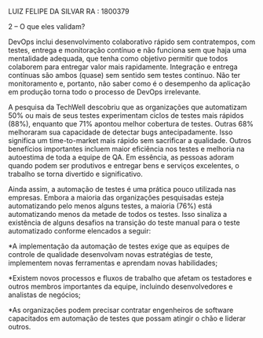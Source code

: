 LUIZ FELIPE DA SILVAR
RA : 1800379


2 – O que eles validam?

   DevOps inclui desenvolvimento colaborativo rápido sem contratempos, com testes, entrega e monitoração contínuo e não funciona sem que haja uma mentalidade adequada, que tenha como objetivo permitir que todos colaborem para entregar valor mais rapidamente. Integração e entrega contínuas são ambos (quase) sem sentido sem testes contínuo. Não ter monitoramento e, portanto, não saber como é o desempenho da aplicação em produção torna todo o processo de DevOps irrelevante.

   A pesquisa da TechWell descobriu que as organizações que automatizam 50% ou mais de seus testes experimentam ciclos de testes mais rápidos (88%), enquanto que 71% apontou melhor cobertura de testes. Outras 68% melhoraram sua capacidade de detectar bugs antecipadamente. Isso significa um time-to-market mais rápido sem sacrificar a qualidade. Outros benefícios importantes incluem maior eficiência nos testes e melhoria na autoestima de toda a equipe de QA. Em essência, as pessoas adoram quando podem ser produtivos e entregar bens e serviços excelentes, o trabalho se torna divertido e significativo.

   Ainda assim, a automação de testes é uma prática pouco utilizada nas empresas. Embora a maioria das organizações pesquisadas esteja automatizando pelo menos alguns testes, a maioria (76%) está automatizando menos da metade de todos os testes. Isso sinaliza a existência de alguns desafios na transição do teste manual para o teste automatizado conforme elencados a seguir:

 *A implementação da automação de testes exige que as equipes de controle de qualidade desenvolvam novas estratégias de teste, implementem novas ferramentas e aprendam novas habilidades;

 *Existem novos processos e fluxos de trabalho que afetam os testadores e outros membros importantes da equipe, incluindo desenvolvedores e analistas de negócios;

 *As organizações podem precisar contratar engenheiros de software capacitados em automação de testes que possam atingir o chão e liderar outros.
